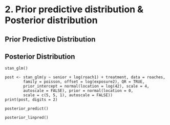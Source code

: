 # 2. Prior predictive distribution & Posterior distribution

## Prior Predictive Distribution





## Posterior Distribution

`stan_glm()`

```text
post <- stan_glm(y ~ senior + log(roach1) + treatment, data = roaches, 
        family = poisson, offset = log(exposure2), QR = TRUE,
        prior_intercept = normal(location = log(42), scale = 4, 
        autoscale = FALSE), prior = normal(location = 0, 
        scale = c(5, 5, 1), autoscale = FALSE))
print(post, digits = 2)
```

`posterior_predict()`

`posterior_linpred()`


